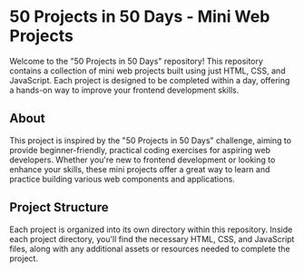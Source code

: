 # 50 Projects in 50 Days - Mini Web Projects

Welcome to the "50 Projects in 50 Days" repository! This repository contains a collection of mini web projects built using just HTML, CSS, and JavaScript. Each project is designed to be completed within a day, offering a hands-on way to improve your frontend development skills.

## About

This project is inspired by the "50 Projects in 50 Days" challenge, aiming to provide beginner-friendly, practical coding exercises for aspiring web developers. Whether you're new to frontend development or looking to enhance your skills, these mini projects offer a great way to learn and practice building various web components and applications.

## Project Structure

Each project is organized into its own directory within this repository. Inside each project directory, you'll find the necessary HTML, CSS, and JavaScript files, along with any additional assets or resources needed to complete the project.
